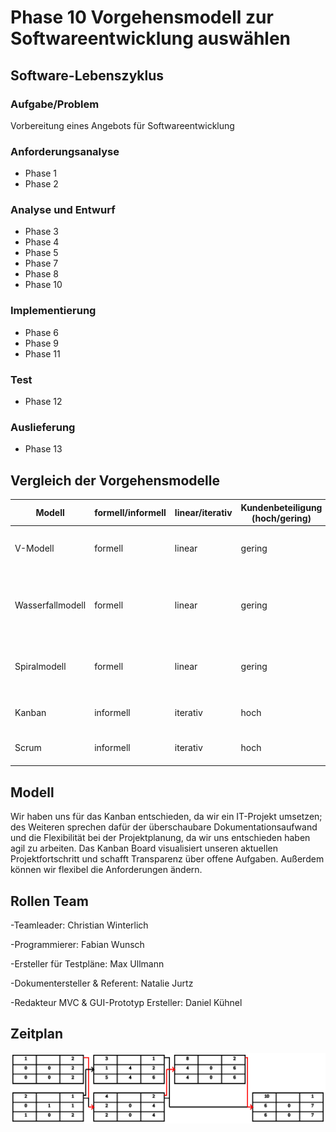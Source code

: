# Phase 10 Vorgehensmodell zur Softwareentwicklung auswählen
## Software-Lebenszyklus
### Aufgabe/Problem
Vorbereitung eines Angebots für Softwareentwicklung
### Anforderungsanalyse
- Phase 1
- Phase 2
### Analyse und Entwurf
- Phase 3
- Phase 4
- Phase 5
- Phase 7
- Phase 8
- Phase 10
### Implementierung
- Phase 6
- Phase 9
- Phase 11
### Test
- Phase 12
### Auslieferung
- Phase 13
## Vergleich der Vorgehensmodelle 
| Modell           | formell/informell | linear/iterativ | Kundenbeteiligung (hoch/gering) | Vorteile       | Nachteile                              | Anwendung                                                                                                    |
|------------------|--------------------|------------------|---------------------------------|----------------|----------------------------------------|--------------------------------------------------------------------------------------------------------------|
| V-Modell         | formell            | linear           | gering                          | klare Struktur | sehr teuer und zeitaufwendig | Projekte, bei denen Störungen und Ausfallzeiten inakzeptabel sind |
| Wasserfallmodell | formell            | linear           | gering                          | klare Struktur               | starker Dokumentationsaufwand                                      |   Einfache kleine oder mittelgroße Softwareprojekte mit klar definierten und unveränderlichen Anforderungen                                                                                                            |
| Spiralmodell     | formell            | linear           | gering                          |  frühzeitige Kundeneinbindung              |  schlechte Parallelisierung von Prozessen                                      |  Projekte mit unklaren Geschäftsanforderungen oder zu anspruchsvollen / innovativen Anforderungen                                                                                                            |
| Kanban           | informell          | iterativ        | hoch                            |     sehr gute Skalierbarkeit           |    nicht für alle Betriebe geeignet                                    |  Projekte rund um Softwaresupport und Weiterentwicklung                                                                                                             |
| Scrum            | informell          | iterativ        | hoch                            | hohe Effektivität durch Selbstorganisation              | kein Gesamtüberblick über die komplette Projektstrecke                                       |       Projekte rund um Softwaresupport und Weiterentwicklung                                                                                                        |

## Modell
Wir haben uns für das Kanban entschieden, da wir ein IT-Projekt umsetzen; des Weiteren sprechen dafür der überschaubare Dokumentationsaufwand und die Flexibilität bei der Projektplanung, da wir uns entschieden haben agil zu arbeiten. Das Kanban Board visualisiert unseren aktuellen Projektfortschritt und schafft Transparenz über offene Aufgaben. Außerdem können wir flexibel die Anforderungen ändern.
## Rollen Team
-Teamleader: Christian Winterlich

-Programmierer: Fabian Wunsch

-Ersteller für Testpläne: Max Ullmann

-Dokumentersteller & Referent: Natalie Jurtz

-Redakteur MVC & GUI-Prototyp Ersteller: Daniel Kühnel

## Zeitplan  

![Entwicklungs_Netzplan.svg](https://raw.githubusercontent.com/fabi321/lf8-itsystemhaus-software/main/Entwicklungs_Netzplan.svg)




            
          

            
          
